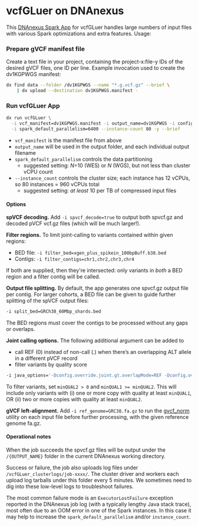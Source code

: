 # vcfGLuer on DNAnexus

This [DNAnexus Spark App](https://documentation.dnanexus.com/developer/apps/developing-spark-apps) for vcfGLuer handles large numbers of input files with various Spark optimizations and extra features. Usage:

### Prepare gVCF manifest file

Create a text file in your project, containing the project-x:file-y IDs of the desired gVCF files, one ID per line. Example invocation used to create the dv1KGPWGS manifest:

```bash
dx find data --folder /dv1KGPWGS --name "*.g.vcf.gz" --brief \
	| dx upload --destination dv1KGPWGS.manifest -
```

### Run vcfGLuer App

```bash
dx run vcfGLuer \
  -i vcf_manifest=dv1KGPWGS.manifest -i output_name=dv1KGPWGS -i config=DeepVariant \
  -i spark_default_parallelism=6400 --instance-count 80 -y --brief
```

- `vcf_manifest` is the manifest file from above
- `output_name` will be used in the output folder, and each individual output filename
- `spark_default_parallelism` controls the data partitioning
    - suggested setting: *N*÷10 (WES) or *N* (WGS), but not less than cluster vCPU count
- `--instance_count` controls the cluster size; each instance has 12 vCPUs, so 80 instances = 960 vCPUs total
    - suggested setting: *at least* 10 per TB of compressed input files

#### Options

**spVCF decoding.** Add `-i spvcf_decode=true` to output both spvcf.gz and decoded pVCF vcf.gz files (which will be much larger!).

**Filter regions.** To limit joint-calling to variants contained within given regions:

* BED file: `-i filter_bed=xgen_plus_spikein_100bpBuff.b38.bed`
* Contigs: `-i filter_contigs=chr1,chr2,chr3,chr4`

If both are supplied, then they're intersected: only variants in *both* a BED region and a filter contig will be called.

**Output file splitting.** By default, the app generates one spvcf.gz output file per contig. For larger cohorts, a BED file can be given to guide further splitting of the spVCF output files:

```bash
-i split_bed=GRCh38_60Mbp_shards.bed
```

The BED regions must cover the contigs to be processed without any gaps or overlaps.

**Joint calling options.**  The following additional argument can be added to

* call REF (0) instead of non-call (.) when there’s an overlapping ALT allele in a different pVCF record
* filter variants by quality score

```bash
-i java_options='-Dconfig.override.joint.gt.overlapMode=REF -Dconfig.override.discovery.minQUAL1=10 -Dconfig.override.discovery.minQUAL2=5'
```

To filter variants, set `minQUAL2 > 0` and `minQUAL1 >= minQUAL2`. This will include only variants with (i) one or more copy with quality at least `minQUAL1`, OR (ii) two or more copies with quality at least `minQUAL2`.

**gVCF left-alignment.** Add `-i ref_genome=GRC38.fa.gz` to run the [gvcf_norm](https://github.com/mlin/gvcf_norm) utility on each input file before further processing, with the given reference genome fa.gz.

#### Operational notes

When the job succeeds the spvcf.gz files will be output under the `/{OUTPUT_NAME}` folder in the current DNAnexus working directory.

Success or failure, the job also uploads log files under `/vcfGLuer_clusterlogs/job-xxxx/`. The cluster driver and workers each upload log tarballs under this folder every 5 minutes. We sometimes need to dig into these low-level logs to troubleshoot failures.

The most common failure mode is an `ExecutorLostFailure` exception reported in the DNAnexus job log (with a typically lengthy Java stack trace), most often due to an OOM error in one of the Spark instances. In this case it may help to increase the `spark_default_parallelism` and/or `instance_count`.
